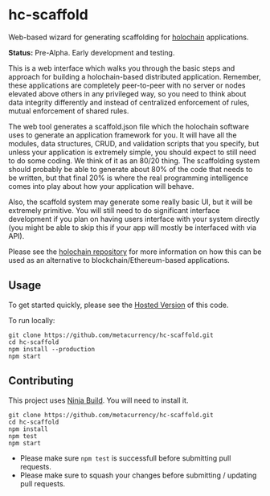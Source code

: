 # hc-scaffold
Web-based wizard for generating scaffolding for [holochain](http://github.com/metacurrency/holochain) applications.

**Status:** Pre-Alpha. Early development and testing.

This is a web interface which walks you through the basic steps and approach for building a holochain-based distributed application. Remember, these applications are completely peer-to-peer with no server or nodes elevated above others in any privileged way, so you need to think about data integrity differently and instead of centralized enforcement of rules, mutual enforcement of shared rules.

The web tool generates a scaffold.json file which the holochain software uses to generate an application framework for you. It will have all the modules, data structures, CRUD, and validation scripts that you specify, but unless your application is extremely simple, you should expect to still need to do some coding. We think of it as an 80/20 thing. The scaffolding system should probably be able to generate about 80% of the code that needs to be written, but that final 20% is where the real programming intelligence comes into play about how your application will behave.

Also, the scaffold system may generate some really basic UI, but it will be extremely primitive. You will still need to do significant interface development if you plan on having users interface with your system directly (you might be able to skip this if your app will mostly be interfaced with via API).

Please see the [holochain repository](http://github.com/metacurrency/holochain) for more information on how this can be used as an alternative to blockchain/Ethereum-based applications.

## Usage

To get started quickly, please see the [Hosted Version](https://neonphog.github.io/hc-scaffold/dist/) of this code.

To run locally:

```
git clone https://github.com/metacurrency/hc-scaffold.git
cd hc-scaffold
npm install --production
npm start
```

## Contributing

This project uses [Ninja Build](https://ninja-build.org/). You will need to install it.

```
git clone https://github.com/metacurrency/hc-scaffold.git
cd hc-scaffold
npm install
npm test
npm start
```

- Please make sure `npm test` is successfull before submitting pull requests.
- Please make sure to squash your changes before submitting / updating pull requests.
